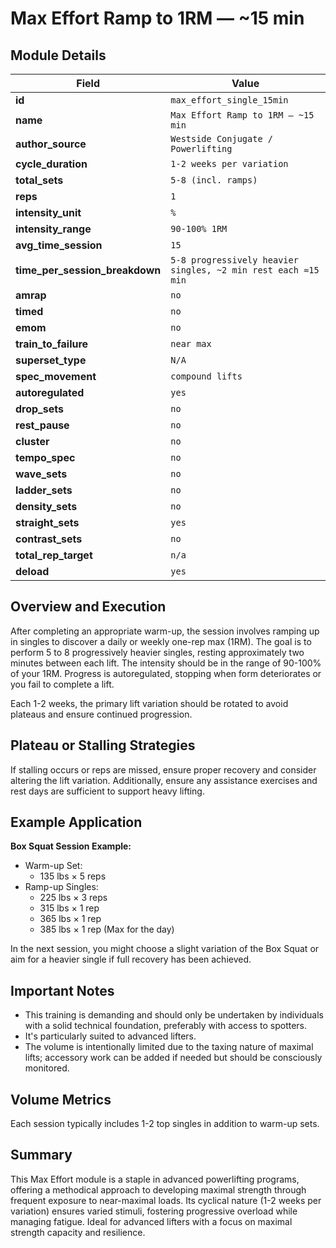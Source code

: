 # Max Effort Ramp to 1RM — ~15 min

## Module Details

| Field                          | Value                              |
|--------------------------------|------------------------------------|
| **id**                         | `max_effort_single_15min`          |
| **name**                       | `Max Effort Ramp to 1RM — ~15 min` |
| **author_source**              | `Westside Conjugate / Powerlifting`|
| **cycle_duration**             | `1-2 weeks per variation`          |
| **total_sets**                 | `5-8 (incl. ramps)`                |
| **reps**                       | `1`                                |
| **intensity_unit**             | `%`                                |
| **intensity_range**            | `90-100% 1RM`                      |
| **avg_time_session**           | `15`                               |
| **time_per_session_breakdown** | `5-8 progressively heavier singles, ~2 min rest each ≈15 min` |
| **amrap**                      | `no`                               |
| **timed**                      | `no`                               |
| **emom**                       | `no`                               |
| **train_to_failure**           | `near max`                         |
| **superset_type**              | `N/A`                              |
| **spec_movement**              | `compound lifts`                   |
| **autoregulated**              | `yes`                              |
| **drop_sets**                  | `no`                               |
| **rest_pause**                 | `no`                               |
| **cluster**                    | `no`                               |
| **tempo_spec**                 | `no`                               |
| **wave_sets**                  | `no`                               |
| **ladder_sets**                | `no`                               |
| **density_sets**               | `no`                               |
| **straight_sets**              | `yes`                              |
| **contrast_sets**              | `no`                               |
| **total_rep_target**           | `n/a`                              |
| **deload**                     | `yes`                              |

## Overview and Execution

After completing an appropriate warm-up, the session involves ramping up in singles to discover a daily or weekly one-rep max (1RM). The goal is to perform 5 to 8 progressively heavier singles, resting approximately two minutes between each lift. The intensity should be in the range of 90-100% of your 1RM. Progress is autoregulated, stopping when form deteriorates or you fail to complete a lift. 

Each 1-2 weeks, the primary lift variation should be rotated to avoid plateaus and ensure continued progression.

## Plateau or Stalling Strategies

If stalling occurs or reps are missed, ensure proper recovery and consider altering the lift variation. Additionally, ensure any assistance exercises and rest days are sufficient to support heavy lifting.

## Example Application

**Box Squat Session Example:**

- Warm-up Set:  
  - 135 lbs × 5 reps
- Ramp-up Singles:
  - 225 lbs × 3 reps
  - 315 lbs × 1 rep
  - 365 lbs × 1 rep
  - 385 lbs × 1 rep (Max for the day)

In the next session, you might choose a slight variation of the Box Squat or aim for a heavier single if full recovery has been achieved.

## Important Notes

- This training is demanding and should only be undertaken by individuals with a solid technical foundation, preferably with access to spotters.
- It's particularly suited to advanced lifters.
- The volume is intentionally limited due to the taxing nature of maximal lifts; accessory work can be added if needed but should be consciously monitored.

## Volume Metrics

Each session typically includes 1-2 top singles in addition to warm-up sets.

## Summary

This Max Effort module is a staple in advanced powerlifting programs, offering a methodical approach to developing maximal strength through frequent exposure to near-maximal loads. Its cyclical nature (1-2 weeks per variation) ensures varied stimuli, fostering progressive overload while managing fatigue. Ideal for advanced lifters with a focus on maximal strength capacity and resilience.